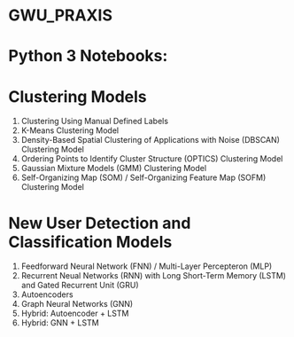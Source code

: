 # GWU_PRAXIS
# Python 3 Notebooks:

# Clustering Models
1. Clustering Using Manual Defined Labels
2. K-Means Clustering Model
3. Density-Based Spatial Clustering of Applications with Noise (DBSCAN) Clustering Model
4. Ordering Points to  Identify Cluster Structure (OPTICS) Clustering Model
5. Gaussian Mixture Models (GMM) Clustering Model
6. Self-Organizing Map (SOM) / Self-Organizing Feature Map (SOFM) Clustering Model
   
# New User Detection and Classification Models
1. Feedforward Neural Network (FNN) / Multi-Layer Percepteron (MLP)
2. Recurrent Neual Networks (RNN) with Long Short-Term Memory (LSTM) and Gated Recurrent Unit (GRU)
3. Autoencoders
4. Graph Neural Networks (GNN)
5. Hybrid: Autoencoder + LSTM
6. Hybrid: GNN + LSTM
